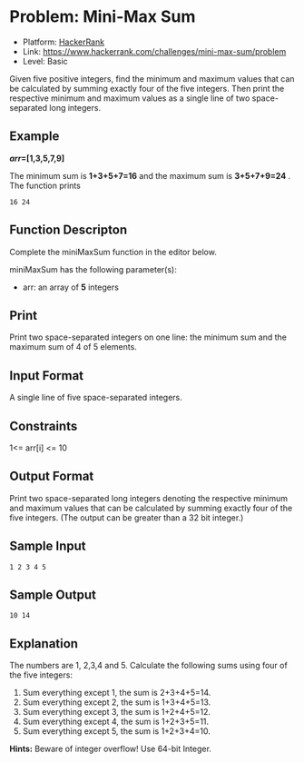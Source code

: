 # Problem: Mini-Max Sum

- Platform: [HackerRank](https://www.hackerrank.com/)
- Link: https://www.hackerrank.com/challenges/mini-max-sum/problem
- Level: Basic

Given five positive integers, find the minimum and maximum values that can be calculated by summing exactly four of the five integers. Then print the respective minimum and maximum values as a single line of two space-separated long integers.

## Example

***arr*=[1,3,5,7,9]**

The minimum sum is **1+3+5+7=16** and the maximum sum is **3+5+7+9=24** . The function prints

```
16 24
```

## Function Descripton
Complete the miniMaxSum function in the editor below. 

miniMaxSum has the following parameter(s):
- arr: an array of **5** integers

## Print

Print two space-separated integers on one line: the minimum sum and the maximum sum of 4 of 5 elements.

## Input Format

A single line of five space-separated integers.

## Constraints

1<= arr[i] <= 10

## Output Format

Print two space-separated long integers denoting the  respective minimum and maximum values that can be calculated by summing exactly four of the five integers. (The output can be greater than a 32 bit integer.)

## Sample Input
```
1 2 3 4 5
```

## Sample Output

```
10 14
```

## Explanation
The numbers are 1, 2,3,4 and 5. Calculate the following sums using four of the five integers:

1. Sum everything except 1, the sum is 2+3+4+5=14.
2. Sum everything except 2, the sum is 1+3+4+5=13.
3. Sum everything except 3, the sum is 1+2+4+5=12.
4. Sum everything except 4, the sum is 1+2+3+5=11.
5. Sum everything except 5, the sum is 1+2+3+4=10.

**Hints:** Beware of integer overflow! Use 64-bit Integer.